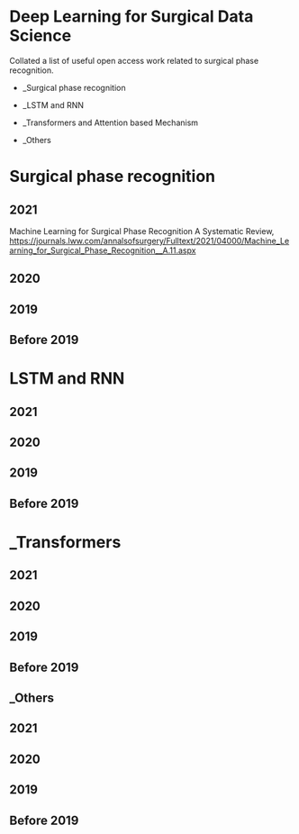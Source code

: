 # Deep Learning for Surgical Data Science
Collated a list of useful open access work related to surgical phase recognition.



- _Surgical phase recognition

- _LSTM and RNN

- _Transformers and Attention based Mechanism

- _Others




# Surgical phase recognition

## 2021

Machine Learning for Surgical Phase Recognition
A Systematic Review, <https://journals.lww.com/annalsofsurgery/Fulltext/2021/04000/Machine_Learning_for_Surgical_Phase_Recognition__A.11.aspx>

## 2020

## 2019

## Before 2019

# LSTM and RNN


## 2021

## 2020

## 2019

## Before 2019


# _Transformers

## 2021

## 2020

## 2019

## Before 2019

## _Others

## 2021

## 2020

## 2019

## Before 2019



